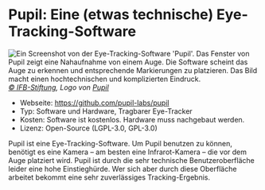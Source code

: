 # Pupil: Eine (etwas technische) Eye-Tracking-Software

![](/pupil.jpg "Ein Screenshot von der Eye-Tracking-Software 'Pupil'. Das Fenster von Pupil zeigt eine Nahaufnahme von einem Auge. Die Software scheint das Auge zu erkennen und entsprechende Markierungen zu platzieren. Das Bild macht einen hochtechnischen und komplizierten Eindruck.")
*[© IFB-Stiftung](https://ifb-stiftung.de/), Logo von [Pupil](https://pupil-labs.com)*

- Webseite: https://github.com/pupil-labs/pupil
- Typ: Software und Hardware, Tragbarer Eye-Tracker
- Kosten: Software ist kostenlos. Hardware muss nachgebaut werden.
- Lizenz: Open-Source (LGPL-3.0, GPL-3.0)

Pupil ist eine Eye-Tracking-Software. Um Pupil benutzen zu können, benötigt es eine Kamera – am besten eine Infrarot-Kamera – die vor dem Auge platziert wird. Pupil ist durch die sehr technische Benutzeroberfläche leider eine hohe Einstieghürde. Wer sich aber durch diese Oberfläche arbeitet bekommt eine sehr zuverlässiges Tracking-Ergebnis.
